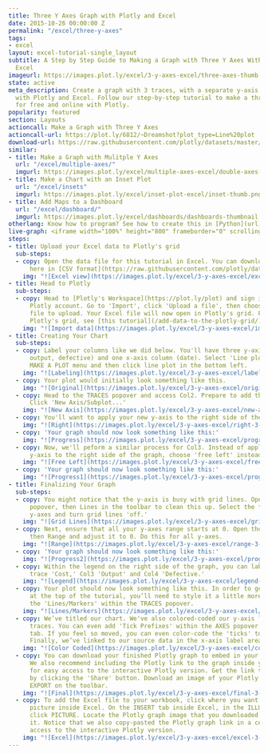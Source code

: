 ```yaml
---
title: Three Y Axes Graph with Plotly and Excel
date: 2015-10-26 00:00:00 Z
permalink: "/excel/three-y-axes"
tags:
- excel
layout: excel-tutorial-single_layout
subtitle: A Step by Step Guide to Making a Graph with Three Y Axes With Plotly and
  Excel
imageurl: https://images.plot.ly/excel/3-y-axes-excel/three-axes-thumb.png
state: active
meta_description: Create a graph with 3 traces, with a separate y-axis for each trace
  with Plotly and Excel. Follow our step-by-step tutorial to make a three axes graph
  for free and online with Plotly.
popularity: featured
section: Layouts
actioncall: Make a Graph with Three Y Axes
actioncall-url: https://plot.ly/6812/~Dreamshot?plot_type=Line%20plot
download-url: https://raw.githubusercontent.com/plotly/datasets/master/cost_output_defective.csv.zip
similar:
- title: Make a Graph with Mulitple Y Axes
  url: "/excel/multiple-axes/"
  imgurl: https://images.plot.ly/excel/multiple-axes-excel/double-axes-chart-thumb.png
- title: Make a Chart with an Inset Plot
  url: "/excel/insets"
  imgurl: https://images.plot.ly/excel/inset-plot-excel/inset-thumb.png
- title: Add Maps to a Dashboard
  url: "/excel/dashboard/"
  imgurl: https://images.plot.ly/excel/dashboards/dashboards-thumbnail.png
otherlang: Know how to program? See how to create this in [Python](url) or [R](url).
live-graph: <iframe width="100%" height="800" frameborder="0" scrolling="no" src="https://plot.ly/~jackp/15139.embed"></iframe>
steps:
- title: Upload your Excel data to Plotly's grid
  sub-steps:
  - copy: Open the data file for this tutorial in Excel. You can download the file
      here in [CSV format](https://raw.githubusercontent.com/plotly/datasets/master/cost_output_defective.csv)
    img: "![Excel view](https://images.plot.ly/excel/3-y-axes-excel/excel-view-3-y-axes.png)"
- title: Head to Plotly
  sub-steps:
  - copy: Head to [Plotly's Workspace](https://plot.ly/plot) and sign into your free
      Plotly account. Go to 'Import', click 'Upload a file', then choose your Excel
      file to upload. Your Excel file will now open in Plotly's grid. For more about
      Plotly's grid, see [this tutorial](/add-data-to-the-plotly-grid/)
    img: "![Import data](https://images.plot.ly/excel/3-y-axes-excel/import-data-3-y-axes.png)"
- title: Creating Your Chart
  sub-steps:
  - copy: Label your columns like we did below. You'll have three y-axis columns (cost,
      output, defective) and one x-axis column (date). Select 'Line plots' from the
      MAKE A PLOT menu and then click line plot in the bottom left.
    img: "![Labeling](https://images.plot.ly/excel/3-y-axes-excel/labeling-3-y-axes.png)"
  - copy: Your plot would initially look something like this.
    img: "![Original](https://images.plot.ly/excel/3-y-axes-excel/original-3-y-axes.png)"
  - copy: Head to the TRACES popover and access Col2. Prepare to add the second y-axis.
      Click 'New Axis/Subplot...'
    img: "![New Axis](https://images.plot.ly/excel/3-y-axes-excel/new-axis-3-axes.png)"
  - copy: You'll want to apply your new y-axis to the right side of the graph.
    img: "![Right](https://images.plot.ly/excel/3-y-axes-excel/right-3-y-axes.png)"
  - copy: 'Your graph should now look something like this:'
    img: "![Progress](https://images.plot.ly/excel/3-y-axes-excel/progress-3-y-axes.png)"
  - copy: Now, we'll peform a similar process for Col3. Instead of applying third
      y-axis to the right side of the graph, choose 'free left' instead.
    img: "![Free Left](https://images.plot.ly/excel/3-y-axes-excel/free-left-3-y-axes.png)"
  - copy: 'Your graph should now look something like this:'
    img: "![Progress1](https://images.plot.ly/excel/3-y-axes-excel/progress1-3-y-axes.png)"
- title: Finalizing Your Graph
  sub-steps:
  - copy: You might notice that the y-axis is busy with grid lines. Open the AXES
      popover, then Lines in the toolbar to clean this up. Select the first and second
      y-axes and turn grid lines 'off.'
    img: "![Grid Lines](https://images.plot.ly/excel/3-y-axes-excel/grid-lines-3-y-axes.png)"
  - copy: Next, ensure that all your y-axes range starts at 0. Open the Axes popover,
      then Range and adjust it to 0. Do this for all y-axes.
    img: "![Range](https://images.plot.ly/excel/3-y-axes-excel/range-3-y-axes.png)"
  - copy: 'Your graph should now look something like this:'
    img: "![Progress2](https://images.plot.ly/excel/3-y-axes-excel/progress2-3-y-axes.png)"
  - copy: Within the legend on the right side of the graph, you can label your 'Col2'
      trace 'Cost,' Col3 'Output' and Col4 'Defective.'
    img: "![Legend](https://images.plot.ly/excel/3-y-axes-excel/legend-3-y-axes.png)"
  - copy: Your plot should now look something like this. In order to get the graph
      at the top of the tutorial, you’ll need to style it a little more. You can adjust
      the 'Lines/Markers' within the TRACES popover.
    img: "![Lines/Markers](https://images.plot.ly/excel/3-y-axes-excel/lines-markers-3-y-axes.png)"
  - copy: We’ve titled our chart. We've also colored-coded our y-axis labels to our
      traces. You can even add 'Tick Prefixes' within the AXES popover and 'Labels'
      tab. If you feel so moved, you can even color-code the 'ticks' to your traces.
      Finally, we’ve linked to our source data in the x-axis label area.
    img: "![Color Coded](https://images.plot.ly/excel/3-y-axes-excel/color-coded-3-y-axes.png)"
  - copy: You can download your finished Plotly graph to embed in your Excel workbook.
      We also recommend including the Plotly link to the graph inside your Excel workbook
      for easy access to the interactive Plotly version. Get the link to your graph
      by clicking the 'Share' button. Download an image of your Plotly graph by clicking
      EXPORT on the toolbar.
    img: "![Final](https://images.plot.ly/excel/3-y-axes-excel/final-3-y-axes.png)"
  - copy: To add the Excel file to your workbook, click where you want to insert the
      picture inside Excel. On the INSERT tab inside Excel, in the ILLUSTRATIONS group,
      click PICTURE. Locate the Plotly graph image that you downloaded and then double-click
      it. Notice that we also copy-pasted the Plotly graph link in a cell for easy
      access to the interactive Plotly version.
    img: "![Excel](https://images.plot.ly/excel/3-y-axes-excel/excel-3-y-axes.png)"
---
```


